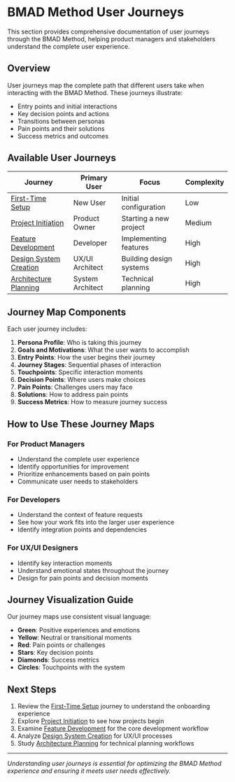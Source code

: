 # BMAD Method User Journeys

This section provides comprehensive documentation of user journeys through the BMAD Method, helping product managers and stakeholders understand the complete user experience.

## Overview

User journeys map the complete path that different users take when interacting with the BMAD Method. These journeys illustrate:

- Entry points and initial interactions
- Key decision points and actions
- Transitions between personas
- Pain points and their solutions
- Success metrics and outcomes

## Available User Journeys

| Journey | Primary User | Focus | Complexity |
|---------|-------------|-------|------------|
| [First-Time Setup](first-time-setup.md) | New User | Initial configuration | Low |
| [Project Initiation](project-initiation.md) | Product Owner | Starting a new project | Medium |
| [Feature Development](feature-development.md) | Developer | Implementing features | High |
| [Design System Creation](design-system-creation.md) | UX/UI Architect | Building design systems | High |
| [Architecture Planning](architecture-planning.md) | System Architect | Technical planning | High |

## Journey Map Components

Each user journey includes:

1. **Persona Profile**: Who is taking this journey
2. **Goals and Motivations**: What the user wants to accomplish
3. **Entry Points**: How the user begins their journey
4. **Journey Stages**: Sequential phases of interaction
5. **Touchpoints**: Specific interaction moments
6. **Decision Points**: Where users make choices
7. **Pain Points**: Challenges users may face
8. **Solutions**: How to address pain points
9. **Success Metrics**: How to measure journey success

## How to Use These Journey Maps

### For Product Managers
- Understand the complete user experience
- Identify opportunities for improvement
- Prioritize enhancements based on pain points
- Communicate user needs to stakeholders

### For Developers
- Understand the context of feature requests
- See how your work fits into the larger user experience
- Identify integration points and dependencies

### For UX/UI Designers
- Identify key interaction moments
- Understand emotional states throughout the journey
- Design for pain points and decision moments

## Journey Visualization Guide

Our journey maps use consistent visual language:

- **Green**: Positive experiences and emotions
- **Yellow**: Neutral or transitional moments
- **Red**: Pain points or challenges
- **Stars**: Key decision points
- **Diamonds**: Success metrics
- **Circles**: Touchpoints with the system

## Next Steps

1. Review the [First-Time Setup](first-time-setup.md) journey to understand the onboarding experience
2. Explore [Project Initiation](project-initiation.md) to see how projects begin
3. Examine [Feature Development](feature-development.md) for the core development workflow
4. Analyze [Design System Creation](design-system-creation.md) for UX/UI processes
5. Study [Architecture Planning](architecture-planning.md) for technical planning workflows

---

*Understanding user journeys is essential for optimizing the BMAD Method experience and ensuring it meets user needs effectively.*

